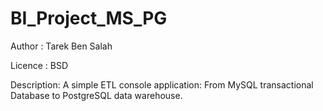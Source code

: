 # BI_Project_MS_PG

Author : Tarek Ben Salah

Licence : BSD

Description:
A simple ETL console application: From MySQL transactional Database to PostgreSQL data warehouse.
